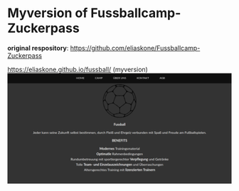 # Myversion of Fussballcamp-Zuckerpass
__original respository__: https://github.com/eliaskone/Fussballcamp-Zuckerpass


https://eliaskone.github.io/fussball/ (myversion)
![homepage](https://github.com/eliaskone/fussball/blob/master/FCZP-CAMP.png)
